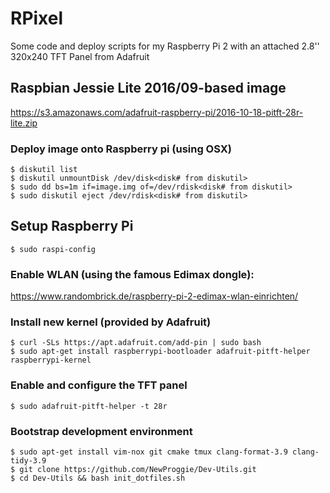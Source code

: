 # RPixel
Some code and deploy scripts for my Raspberry Pi 2 with an attached 2.8'' 320x240 TFT Panel from Adafruit

## Raspbian Jessie Lite 2016/09-based image
https://s3.amazonaws.com/adafruit-raspberry-pi/2016-10-18-pitft-28r-lite.zip

### Deploy image onto Raspberry pi (using OSX)
    $ diskutil list
    $ diskutil unmountDisk /dev/disk<disk# from diskutil>
    $ sudo dd bs=1m if=image.img of=/dev/rdisk<disk# from diskutil>
    $ sudo diskutil eject /dev/rdisk<disk# from diskutil>
    
## Setup Raspberry Pi
    $ sudo raspi-config

### Enable WLAN (using the famous Edimax dongle): 
https://www.randombrick.de/raspberry-pi-2-edimax-wlan-einrichten/

### Install new kernel (provided by Adafruit)
    $ curl -SLs https://apt.adafruit.com/add-pin | sudo bash
    $ sudo apt-get install raspberrypi-bootloader adafruit-pitft-helper raspberrypi-kernel

### Enable and configure the TFT panel
    $ sudo adafruit-pitft-helper -t 28r
    
### Bootstrap development environment
    $ sudo apt-get install vim-nox git cmake tmux clang-format-3.9 clang-tidy-3.9
    $ git clone https://github.com/NewProggie/Dev-Utils.git
    $ cd Dev-Utils && bash init_dotfiles.sh
